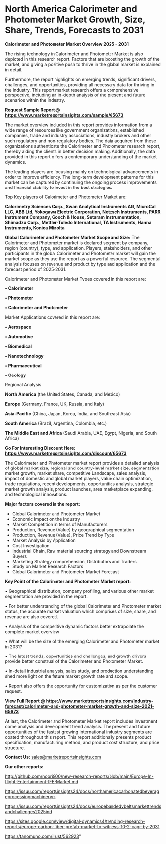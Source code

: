 # North America Calorimeter and Photometer Market Growth, Size, Share, Trends, Forecasts to 2031

<Strong> Calorimeter and Photometer Market Overview 2025 - 2031</strong>

The rising technology in Calorimeter and Photometer Market is also depicted in this research report. Factors that are boosting the growth of the market, and giving a positive push to thrive in the global market is explained in detail.

Furthermore, the report highlights on emerging trends, significant drivers, challenges, and opportunities, providing all necessary data for thriving in the industry. This report market research offers a comprehensive perspective, including an in-depth analysis of the present and future scenarios within the industry.

<strong>Request Sample Report @ <a href=https://www.marketreportsinsights.com/sample/65673>https://www.marketreportsinsights.com/sample/65673</a></strong>

The market overview included in this report provides information from a wide range of resources like government organizations, established companies, trade and industry associations, industry brokers and other such regulatory and non-regulatory bodies. The data acquired from these organizations authenticate the Calorimeter and Photometer research report, thereby aiding the clients in better decision making. Additionally, the data provided in this report offers a contemporary understanding of the market dynamics.

The leading players are focusing mainly on technological advancements in order to improve efficiency. The long-term development patterns for this market can be captured by continuing the ongoing process improvements and financial stability to invest in the best strategies.

Top Key players of Calorimeter and Photometer Market are:

<strong>Calorimetry Sciences Corp., Swan Analytical Instruments AG, MicroCal LLC, ABB Ltd, Yokogawa Electric Corporation, Netzsch Instruments, PARR Instrument Company, Gooch & House, Setaram Instrumentation, Shimadzu Corp., Mettler-Toledo International, TA Instruments, Hanna Instruments, Konica Minolta</strong>

<strong><b>Global Calorimeter and Photometer Market Scope and Size:</b></strong>
The Calorimeter and Photometer market is declared segment by company, region (country), type, and application. Players, stakeholders, and other participants in the global Calorimeter and Photometer market will gain the market scope as they use the report as a powerful resource. The segmental analysis focuses on revenue and product by type and application and the forecast period of 2025-2031.

Calorimeter and Photometer Market Types covered in this report are:

<strong>• Calorimeter

• Photometer

• Calorimeter and Photometer</strong>

Market Applications covered in this report are:

<strong>• Aerospace

• Automotive

• Biomedical

• Nanotechnology

• Pharmaceutical

• Geology</strong> 

Regional Analysis

<strong>North America</strong> (the United States, Canada, and Mexico)

<strong>Europe</strong> (Germany, France, UK, Russia, and Italy)

<strong>Asia-Pacific</strong> (China, Japan, Korea, India, and Southeast Asia)

<strong>South America</strong> (Brazil, Argentina, Colombia, etc.)

<strong>The Middle East and Africa</strong> (Saudi Arabia, UAE, Egypt, Nigeria, and South Africa)

<strong>Go For Interesting Discount Here: <a href=https://www.marketreportsinsights.com/discount/65673>https://www.marketreportsinsights.com/discount/65673</a></strong>

The Calorimeter and Photometer market report provides a detailed analysis of global market size, regional and country-level market size, segmentation market growth, market share, competitive Landscape, sales analysis, impact of domestic and global market players, value chain optimization, trade regulations, recent developments, opportunities analysis, strategic market growth analysis, product launches, area marketplace expanding, and technological innovations.

<strong><b>Major factors covered in the report:</b></strong>
<ul>
  <li>Global Calorimeter and Photometer Market </li>
  <li>Economic Impact on the Industry</li>
  <li>Market Competition in terms of Manufacturers</li>
  <li>Production, Revenue (Value) by geographical segmentation</li>
  <li>Production, Revenue (Value), Price Trend by Type</li>
  <li>Market Analysis by Application</li>
  <li>Cost Investigation</li>
  <li>Industrial Chain, Raw material sourcing strategy and Downstream Buyers</li>
  <li>Marketing Strategy comprehension, Distributors and Traders</li>
  <li>Study on Market Research Factors</li>
  <li>Global Calorimeter and Photometer Market Forecast</li>
</ul>

<strong><b>Key Point of the Calorimeter and Photometer Market report:</b></strong>

• Geographical distribution, company profiling, and various other market segmentation are provided in the report.

• For better understanding of the global Calorimeter and Photometer market status, the accurate market valuation which comprises of size, share, and revenue are also covered.

• Analysis of the competitive dynamic factors better extrapolate the complete market overview

• What will be the size of the emerging Calorimeter and Photometer market in 2031?

• The latest trends, opportunities and challenges, and growth drivers provide better construal of the Calorimeter and Photometer Market.

• In-detail industrial analysis, sales study, and production understanding shed more light on the future market growth rate and scope.

• Report also offers the opportunity for customization as per the customer request.

<strong><b>View Full Report @ <a href=https://www.marketreportsinsights.com/industry-forecast/calorimeter-and-photometer-market-growth-and-size-2021-65673>https://www.marketreportsinsights.com/industry-forecast/calorimeter-and-photometer-market-growth-and-size-2021-65673</a></b></strong>


At last, the Calorimeter and Photometer Market report includes investment come analysis and development trend analysis. The present and future opportunities of the fastest growing international industry segments are coated throughout this report. This report additionally presents product specification, manufacturing method, and product cost structure, and price structure.

<strong>Contact Us:</strong>
sales@marketreportsinsights.com

<strong>Our other reports:</strong>

<a href=http://github.com/noori900/new-research-reports/blob/main/Europe-In-flight-Entertainment-IFE-Market.md>http://github.com/noori900/new-research-reports/blob/main/Europe-In-flight-Entertainment-IFE-Market.md</a>

<a href=https://issuu.com/reportsinsights24/docs/northamericacarbonatedbeverageprocessingmachinerym>https://issuu.com/reportsinsights24/docs/northamericacarbonatedbeverageprocessingmachinerym</a>

<a href=https://issuu.com/reportsinsights24/docs/europebandedvbeltsmarkettrendsandchallenges2025ind>https://issuu.com/reportsinsights24/docs/europebandedvbeltsmarkettrendsandchallenges2025ind</a>

<a href=https://sites.google.com/view/digital-dynamics4/trending-research-reports/europe-carbon-fiber-prefab-market-to-witness-10-2-cagr-by-2031>https://sites.google.com/view/digital-dynamics4/trending-research-reports/europe-carbon-fiber-prefab-market-to-witness-10-2-cagr-by-2031</a>

<a href=https://tanomuno.com/illust/562923>https://tanomuno.com/illust/562923</a>"
